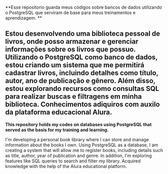 **Esse repositorio guarda meus códigos sobre bancos de dados utilizando o PostgreSQL que serviram de base para meus treinamentos e aprendizagem. **

Estou desenvolvendo uma biblioteca pessoal de livros, onde posso armazenar e gerenciar informações sobre os livros que possuo. Utilizando o PostgreSQL como banco de dados, estou criando um sistema que me permitirá cadastrar livros, incluindo detalhes como título, autor, ano de publicação e gênero. Além disso, estou explorando recursos como consultas SQL para realizar buscas e filtragens em minha biblioteca. Conhecimentos adiquiros com auxilo da plataforma educacional Alura.
-------------------------------------------------------------------
**This repository holds my codes on databases using PostgreSQL that served as the basis for my training and learning.**

I'm developing a personal book library where I can store and manage information about the books I own. Using PostgreSQL as a database, I am creating a system that will allow me to register books, including details such as title, author, year of publication and genre. In addition, I'm exploring features like SQL queries to search and filter my library. Acquired knowledge with the help of the Alura educational platform.